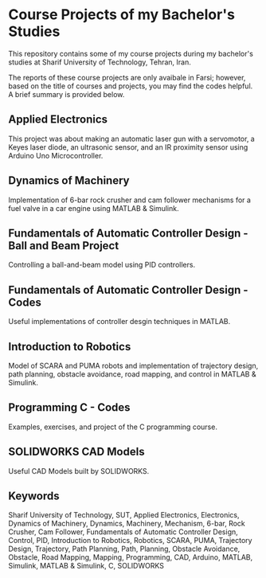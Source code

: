# Course Projects of my Bachelor's Studies

This repository contains some of my course projects during my bachelor's studies at Sharif University of Technology, Tehran, Iran.<br>

The reports of these course projects are only avaibale in Farsi; however, based on the title of courses and projects, you may find the codes helpful.
A brief summary is provided below.<br>

## Applied Electronics
This project was about making an automatic laser gun with a servomotor, a Keyes laser diode, an ultrasonic sensor, and an IR proximity sensor
using Arduino Uno Microcontroller.

## Dynamics of Machinery
Implementation of 6-bar rock crusher and cam follower mechanisms for a fuel valve in a car engine using MATLAB & Simulink.

## Fundamentals of Automatic Controller Design - Ball and Beam Project
Controlling a ball-and-beam model using PID controllers.

## Fundamentals of Automatic Controller Design - Codes 
Useful implementations of controller desgin techniques in MATLAB.

## Introduction to Robotics 
Model of SCARA and PUMA robots and implementation of trajectory design, path planning, obstacle avoidance, road mapping, and control in MATLAB & Simulink.

## Programming C - Codes
Examples, exercises, and project of the C programming course.

## SOLIDWORKS CAD Models
Useful CAD Models built by SOLIDWORKS.

## Keywords
Sharif University of Technology, SUT, Applied Electronics, Electronics, Dynamics of Machinery, Dynamics, Machinery, Mechanism, 6-bar, Rock Crusher, Cam Follower, Fundamentals of Automatic Controller Design, Control, PID, Introduction to Robotics, Robotics, SCARA, PUMA, Trajectory Design, Trajectory, Path Planning, Path, Planning, Obstacle Avoidance, Obstacle, Road Mapping, Mapping, Programming, CAD, Arduino, MATLAB, Simulink, MATLAB & Simulink, C, SOLIDWORKS
